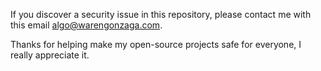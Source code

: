 <!-- markdownlint-disable MD041 -->
If you discover a security issue in this repository, please contact me with this email algo@warengonzaga.com.

Thanks for helping make my open-source projects safe for everyone, I really appreciate it.
